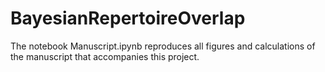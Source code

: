 # BayesianRepertoireOverlap

The notebook Manuscript.ipynb reproduces all figures and calculations of the manuscript that accompanies this project.